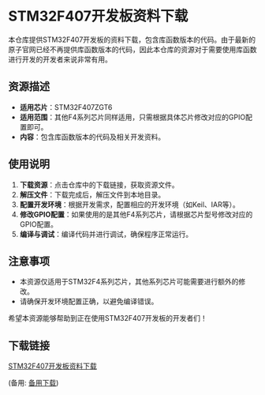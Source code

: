 # STM32F407开发板资料下载

本仓库提供STM32F407开发板的资料下载，包含库函数版本的代码。由于最新的原子官网已经不再提供库函数版本的代码，因此本仓库的资源对于需要使用库函数进行开发的开发者来说非常有用。

## 资源描述

- **适用芯片**：STM32F407ZGT6
- **适用范围**：其他F4系列芯片同样适用，只需根据具体芯片修改对应的GPIO配置即可。
- **内容**：包含库函数版本的代码及相关开发资料。

## 使用说明

1. **下载资源**：点击仓库中的下载链接，获取资源文件。
2. **解压文件**：下载完成后，解压文件到本地目录。
3. **配置开发环境**：根据开发需求，配置相应的开发环境（如Keil、IAR等）。
4. **修改GPIO配置**：如果使用的是其他F4系列芯片，请根据芯片型号修改对应的GPIO配置。
5. **编译与调试**：编译代码并进行调试，确保程序正常运行。

## 注意事项

- 本资源仅适用于STM32F4系列芯片，其他系列芯片可能需要进行额外的修改。
- 请确保开发环境配置正确，以避免编译错误。

希望本资源能够帮助到正在使用STM32F407开发板的开发者们！

## 下载链接
[STM32F407开发板资料下载](https://pan.quark.cn/s/ec2ab75f0e4e) 

(备用: [备用下载](https://pan.baidu.com/s/1uc7sVMBY-yIBCdf6QGAlTQ?pwd=1234))
